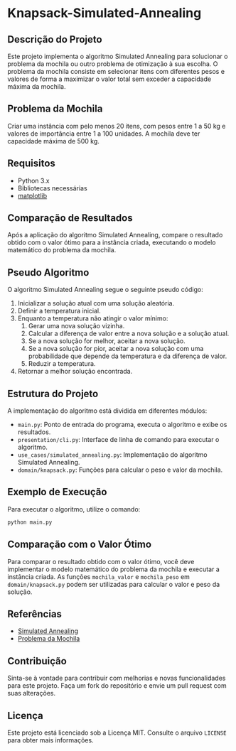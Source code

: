 # Knapsack-Simulated-Annealing

## Descrição do Projeto

Este projeto implementa o algoritmo Simulated Annealing para solucionar o problema da mochila ou outro problema de otimização à sua escolha. O problema da mochila consiste em selecionar itens com diferentes pesos e valores de forma a maximizar o valor total sem exceder a capacidade máxima da mochila.

## Problema da Mochila

Criar uma instância com pelo menos 20 itens, com pesos entre 1 a 50 kg e valores de importância entre 1 a 100 unidades. A mochila deve ter capacidade máxima de 500 kg.

## Requisitos

- Python 3.x
- Bibliotecas necessárias 
- [matplotlib](https://pypi.org/project/matplotlib/)

## Comparação de Resultados

Após a aplicação do algoritmo Simulated Annealing, compare o resultado obtido com o valor ótimo para a instância criada, executando o modelo matemático do problema da mochila.

## Pseudo Algoritmo

O algoritmo Simulated Annealing segue o seguinte pseudo código:

1. Inicializar a solução atual com uma solução aleatória.
2. Definir a temperatura inicial.
3. Enquanto a temperatura não atingir o valor mínimo:
   1. Gerar uma nova solução vizinha.
   2. Calcular a diferença de valor entre a nova solução e a solução atual.
   3. Se a nova solução for melhor, aceitar a nova solução.
   4. Se a nova solução for pior, aceitar a nova solução com uma probabilidade que depende da temperatura e da diferença de valor.
   5. Reduzir a temperatura.
4. Retornar a melhor solução encontrada.


## Estrutura do Projeto

A implementação do algoritmo está dividida em diferentes módulos:

- `main.py`: Ponto de entrada do programa, executa o algoritmo e exibe os resultados.
- `presentation/cli.py`: Interface de linha de comando para executar o algoritmo.
- `use_cases/simulated_annealing.py`: Implementação do algoritmo Simulated Annealing.
- `domain/knapsack.py`: Funções para calcular o peso e valor da mochila.

## Exemplo de Execução

Para executar o algoritmo, utilize o comando:

```bash
python main.py
```

## Comparação com o Valor Ótimo

Para comparar o resultado obtido com o valor ótimo, você deve implementar o modelo matemático do problema da mochila e executar a instância criada. As funções `mochila_valor` e `mochila_peso` em `domain/knapsack.py` podem ser utilizadas para calcular o valor e peso da solução.

## Referências

- [Simulated Annealing](https://en.wikipedia.org/wiki/Simulated_annealing)
- [Problema da Mochila](https://pt.wikipedia.org/wiki/Problema_da_mochila)

## Contribuição

Sinta-se à vontade para contribuir com melhorias e novas funcionalidades para este projeto. Faça um fork do repositório e envie um pull request com suas alterações.

## Licença

Este projeto está licenciado sob a Licença MIT. Consulte o arquivo `LICENSE` para obter mais informações.
